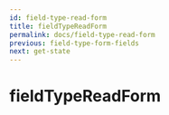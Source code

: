 ```yaml
---
id: field-type-read-form
title: fieldTypeReadForm
permalink: docs/field-type-read-form
previous: field-type-form-fields
next: get-state
---
```


# fieldTypeReadForm


